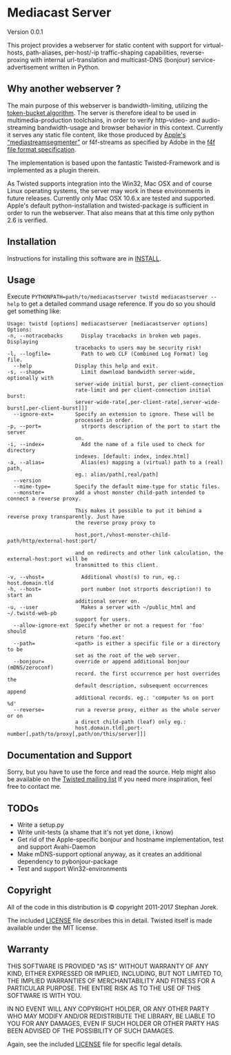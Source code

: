 Mediacast Server
================

Version 0.0.1

This project provides a webserver for static content with support for
virtual-hosts, path-aliases, per-host/-ip traffic-shaping capabilities,
reverse-proxing with internal url-translation and multicast-DNS (bonjour)
service-advertisement written in Python.


Why another webserver ?
-----------------------

The main purpose of this webserver is bandwidth-limiting, utilizing the
[token-bucket algorithm](http://en.wikipedia.org/wiki/Token_bucket).  The
server is therefore ideal to be used in multimedia-production toolchains, in
order to verify http-video- and audio-streaming bandwidth-usage and browser
behavior in this context. Currently it serves any static file content, like
those produced by [Apple's “mediastreamsegmenter”](http://developer.apple.com/library/mac/#documentation/Darwin/Reference/ManPages/man1/mediastreamsegmenter.1.html)
or f4f-streams as specified by Adobe in the [f4f file format specification](http://www.adobe.com/products/httpdynamicstreaming/).

The implementation is based upon the fantastic Twisted-Framework and is
implemented as a plugin therein.

As Twisted supports integration into the Win32, Mac OSX and of course Linux
operating systems, the server may work in these environments in future
releases.  Currently only Mac OSX 10.6.x are tested and supported.  Apple's
default python-installation and twisted-package is sufficient in order to run
the webserver.  That also means that at this time only python 2.6 is verified.


Installation
------------

Instructions for installing this software are in [INSTALL](INSTALL.md).


Usage
-----


Execute `PYTHONPATH=path/to/mediacastserver twistd mediacastserver --help` to
get a detailed command usage reference.  If you do so you should get something
like:

    Usage: twistd [options] mediacastserver [mediacastserver options]
    Options:
    -n, --notracebacks      Display tracebacks in broken web pages. Displaying
                          tracebacks to users may be security risk!
    -l, --logfile=          Path to web CLF (Combined Log Format) log file.
      --help              Display this help and exit.
    -s, --shape=            Limit download bandwidth server-wide, optionally with
                          server-wide initial burst, per client-connection
                          rate-limit and per client-connection initial burst:
                          server-wide-rate[,per-client-rate[,server-wide-burst[,per-client-burst]]]
      --ignore-ext=       Specify an extension to ignore. These will be
                          processed in order.
    -p, --port=             strports description of the port to start the server
                          on.
    -i, --index=            Add the name of a file used to check for directory
                          indexes. [default: index, index.html]
    -a, --alias=            Alias(es) mapping a (virtual) path to a (real) path,
                          eg.: alias/path[,real/path]
      --version
      --mime-type=        Specify the default mime-type for static files.
      --monster=          add a vhost monster child-path intended to connect a reverse proxy.

                          This makes it possible to put it behind a reverse proxy transparently. Just have
                          the reverse proxy proxy to

                          host,port,/vhost-monster-child-path/http/external-host:port/

                          and on redirects and other link calculation, the external-host:port will be
                          transmitted to this client.

    -v, --vhost=            Additional vhost(s) to run, eg.: host.domain.tld
    -h, --host=             port number (not strports description!) to start an
                          additional server on.
    -u, --user              Makes a server with ~/public_html and ~/.twistd-web-pb
                          support for users.
      --allow-ignore-ext  Specify whether or not a request for 'foo' should
                          return 'foo.ext'
      --path=             <path> is either a specific file or a directory to be
                          set as the root of the web server.
      --bonjour=          override or append additional bonjour (mDNS/zeroconf)
                          record. the first occurrence per host overrides the
                          default description, subsequent occurrences append
                          additional records. eg.: 'computer %s on port %d'
      --reverse=          run a reverse proxy, either as the whole server or on
                          a direct child-path (leaf) only eg.:
                          host.domain.tld[,port-number[,path/to/proxy[,path/on/this/server]]]


Documentation and Support
------------------------


Sorry, but you have to use the force and read the source. Help might also be
available on the [Twisted mailing list](http://twistedmatrix.com/cgi-bin/mailman/listinfo/twisted-python)
If you need more inspiration, feel free to contact me.


TODOs
-----


* Write a setup.py
* Write unit-tests (a shame that it's not yet done, i know)
* Get rid of the Apple-specific bonjour and hostname implementation, test and
support Avahi-Daemon
* Make mDNS-support optional anyway, as it creates an additional dependency
to pybonjour-package
* Test and support Win32-environments

Copyright
---------


All of the code in this distribution is © copyright 2011-2017 Stephan Jorek.

The included [LICENSE](LICENSE) file describes this in detail.
Twisted itself is made available under the MIT license. 

Warranty
--------

THIS SOFTWARE IS PROVIDED "AS IS" WITHOUT WARRANTY OF ANY KIND, EITHER
EXPRESSED OR IMPLIED, INCLUDING, BUT NOT LIMITED TO, THE IMPLIED WARRANTIES
OF MERCHANTABILITY AND FITNESS FOR A PARTICULAR PURPOSE.  THE ENTIRE RISK AS
TO THE USE OF THIS SOFTWARE IS WITH YOU.

IN NO EVENT WILL ANY COPYRIGHT HOLDER, OR ANY OTHER PARTY WHO MAY MODIFY
AND/OR REDISTRIBUTE THE LIBRARY, BE LIABLE TO YOU FOR ANY DAMAGES, EVEN IF
SUCH HOLDER OR OTHER PARTY HAS BEEN ADVISED OF THE POSSIBILITY OF SUCH
DAMAGES.

Again, see the included [LICENSE](LICENSE) file for specific legal details.
